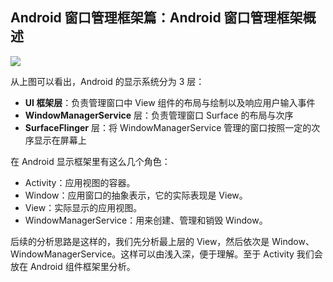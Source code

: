 ## Android 窗口管理框架篇：Android 窗口管理框架概述

![](../../../art/app/ui/android_ui_system.png)

从上图可以看出，Android 的显示系统分为 3 层：

- **UI 框架层**：负责管理窗口中 View 组件的布局与绘制以及响应用户输入事件
- **WindowManagerService** 层：负责管理窗口 Surface 的布局与次序
- **SurfaceFlinger** 层：将 WindowManagerService 管理的窗口按照一定的次序显示在屏幕上

在 Android 显示框架里有这么几个角色：

- Activity：应用视图的容器。
- Window：应用窗口的抽象表示，它的实际表现是 View。
- View：实际显示的应用视图。
- WindowManagerService：用来创建、管理和销毁 Window。

后续的分析思路是这样的，我们先分析最上层的 View，然后依次是 Window、WindowManagerService。这样可以由浅入深，便于理解。至于 Activity 我们会放在 Android 组件框架里分析。
